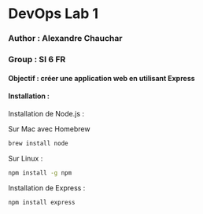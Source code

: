 # DevOps Lab 1

### Author : Alexandre Chauchar
### Group : SI 6 FR

#### Objectif : créer une application web en utilisant Express

#### Installation : 

Installation de Node.js :

Sur Mac avec Homebrew 

```bash
brew install node
```

Sur Linux : 

```bash
npm install -g npm
```

Installation de Express :

```bash
npm install express
```

